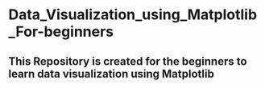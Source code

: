 # Data_Visualization_using_Matplotlib_For-beginners
## This Repository is created for the beginners to learn data visualization using Matplotlib
